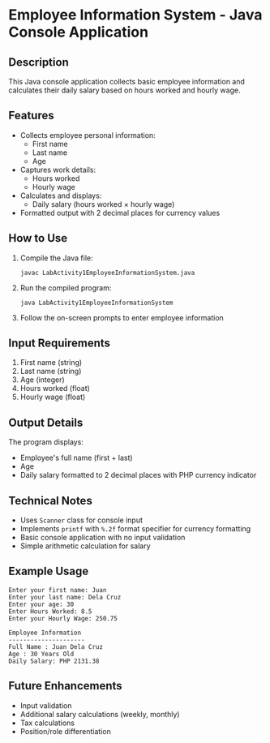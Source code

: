 # Employee Information System - Java Console Application

## Description
This Java console application collects basic employee information and calculates their daily salary based on hours worked and hourly wage.

## Features
- Collects employee personal information:
  - First name
  - Last name
  - Age
- Captures work details:
  - Hours worked
  - Hourly wage
- Calculates and displays:
  - Daily salary (hours worked × hourly wage)
- Formatted output with 2 decimal places for currency values

## How to Use
1. Compile the Java file:
   ```
   javac LabActivity1EmployeeInformationSystem.java
   ```
2. Run the compiled program:
   ```
   java LabActivity1EmployeeInformationSystem
   ```
3. Follow the on-screen prompts to enter employee information

## Input Requirements
1. First name (string)
2. Last name (string)
3. Age (integer)
4. Hours worked (float)
5. Hourly wage (float)

## Output Details
The program displays:
- Employee's full name (first + last)
- Age
- Daily salary formatted to 2 decimal places with PHP currency indicator

## Technical Notes
- Uses `Scanner` class for console input
- Implements `printf` with `%.2f` format specifier for currency formatting
- Basic console application with no input validation
- Simple arithmetic calculation for salary

## Example Usage
```
Enter your first name: Juan
Enter your last name: Dela Cruz
Enter your age: 30
Enter Hours Worked: 8.5
Enter your Hourly Wage: 250.75

Employee Information
---------------------
Full Name : Juan Dela Cruz
Age : 30 Years Old
Daily Salary: PHP 2131.38
```

## Future Enhancements
- Input validation
- Additional salary calculations (weekly, monthly)
- Tax calculations
- Position/role differentiation
